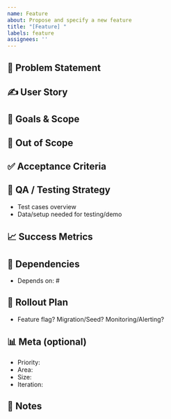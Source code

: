 ```yaml
---
name: Feature
about: Propose and specify a new feature
title: "[Feature] "
labels: feature
assignees: ''
---
```


## 🧠 Problem Statement
<!-- What user or business problem are we solving? -->

## ✍️ User Story
<!-- As a <user>, I want <goal> so that <benefit>. -->

## 🎯 Goals & Scope
<!-- What is in scope for this feature? -->

## 🚫 Out of Scope
<!-- Prevent scope creep by stating what's not included -->

## ✅ Acceptance Criteria
<!-- Prefer Gherkin:
Given ...
When ...
Then ...
-->

## 🧪 QA / Testing Strategy
- Test cases overview
- Data/setup needed for testing/demo

## 📈 Success Metrics
<!-- e.g., performance targets, adoption, error rate -->

## 🔄 Dependencies
- Depends on: #<issue-number>

## 🚀 Rollout Plan
- Feature flag? Migration/Seed? Monitoring/Alerting?

## 📊 Meta (optional)
- Priority: <!-- P0 / P1 / P2 -->
- Area: <!-- Frontend / Backend / API / Infra / UX -->
- Size: <!-- 1 / 2 / 3 / 5 / 8 -->
- Iteration: <!-- Sprint X -->

## 💬 Notes
<!-- Designs, mocks, links, references -->
